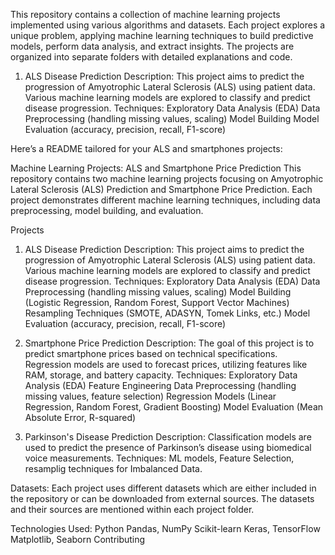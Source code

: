 This repository contains a collection of machine learning projects implemented using various algorithms and datasets. Each project explores a unique problem, applying machine learning techniques to build predictive models, perform data analysis, and extract insights. The projects are organized into separate folders with detailed explanations and code.

1. ALS Disease Prediction
Description: This project aims to predict the progression of Amyotrophic Lateral Sclerosis (ALS) using patient data. Various machine learning models are explored to classify and predict disease progression.
Techniques:
Exploratory Data Analysis (EDA)
Data Preprocessing (handling missing values, scaling)
Model Building
Model Evaluation (accuracy, precision, recall, F1-score)


Here’s a README tailored for your ALS and smartphones projects:

Machine Learning Projects: ALS and Smartphone Price Prediction
This repository contains two machine learning projects focusing on Amyotrophic Lateral Sclerosis (ALS) Prediction and Smartphone Price Prediction. Each project demonstrates different machine learning techniques, including data preprocessing, model building, and evaluation.

Projects
1. ALS Disease Prediction
Description: This project aims to predict the progression of Amyotrophic Lateral Sclerosis (ALS) using patient data. Various machine learning models are explored to classify and predict disease progression.
Techniques:
Exploratory Data Analysis (EDA)
Data Preprocessing (handling missing values, scaling)
Model Building (Logistic Regression, Random Forest, Support Vector Machines)
Resampling Techniques (SMOTE, ADASYN, Tomek Links, etc.)
Model Evaluation (accuracy, precision, recall, F1-score)

2. Smartphone Price Prediction
Description: The goal of this project is to predict smartphone prices based on technical specifications. Regression models are used to forecast prices, utilizing features like RAM, storage, and battery capacity.
Techniques:
Exploratory Data Analysis (EDA)
Feature Engineering
Data Preprocessing (handling missing values, feature selection)
Regression Models (Linear Regression, Random Forest, Gradient Boosting)
Model Evaluation (Mean Absolute Error, R-squared)


3. Parkinson's Disease Prediction
Description: Classification models are used to predict the presence of Parkinson’s disease using biomedical voice measurements.
Techniques: ML models, Feature Selection, resamplig techniques for Imbalanced Data.

Datasets:
Each project uses different datasets which are either included in the repository or can be downloaded from external sources. The datasets and their sources are mentioned within each project folder.

Technologies Used:
Python
Pandas, NumPy
Scikit-learn
Keras, TensorFlow
Matplotlib, Seaborn
Contributing
